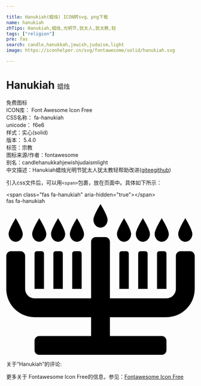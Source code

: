 ```yaml
---

title: Hanukiah(蜡烛) ICON转svg、png下载
name: hanukiah
zhTips: Hanukiah,蜡烛,光明节,犹太人,犹太教,轻
tags: ["religion"]
pre: fas
search: candle,hanukkah,jewish,judaism,light
image: https://iconhelper.cn/svg/fontawesome/solid/hanukiah.svg

---
```


# Hanukiah  <small style="font-size: 60%;font-weight: 100">蜡烛</small>


<div class="detail-page">
<p>
<span><span class="badge-success badge">免费图标</span> </span>
<br/>
<span>
ICON库：
<span class="badge-secondary badge">Font Awesome Icon Free</span> 
</span>
<br/>
<span>
CSS名称：
<span class="badge-secondary badge">fa-hanukiah</span> 
</span>
<br/>
<span>
unicode：
<span class="badge-secondary badge">f6e6</span> 
<copy-btn content='f6e6' btn-title=""></copy-btn>
<copy-btn :content='String.fromCodePoint(parseInt("f6e6", 16))' btn-title="复制U"></copy-btn>
</span><br/><span>样式：<span class="badge-light badge">实心(solid)</span></span>
<br/>
<span>
版本：
<span class="badge-secondary badge">5.4.0</span> 
</span><br/><span>标签：<span class="badge-light badge"><router-link to="/tags/religion.html">宗教</router-link></span></span>
<br/>
<span>图标来源/作者：<span class="badge-light badge">fontawesome</span></span> 
<br/>
<span>别名：<span class="badge-light badge">candle</span><span class="badge-light badge">hanukkah</span><span class="badge-light badge">jewish</span><span class="badge-light badge">judaism</span><span class="badge-light badge">light</span></span><br/><span class="zh-detail">中文描述：<span class="badge-primary badge">Hanukiah</span><span class="badge-primary badge">蜡烛</span><span class="badge-primary badge">光明节</span><span class="badge-primary badge">犹太人</span><span class="badge-primary badge">犹太教</span><span class="badge-primary badge">轻</span><span class="help-link"><span>帮助改进</span>(<a href="https://gitee.com/liuwave/icon-helper/edit/master/json/fontawesome/solid/hanukiah.json" target="_blank" rel="noopener noreferrer">gitee</a><a href="https://github.com/liuwave/icon-helper/edit/master/json/fontawesome/solid/hanukiah.json" target="_blank" rel="noopener noreferrer">github</a></span>)</span><br/>
</p>
</div>
<div class="alert alert-dark">
  <i class="fas fa-hanukiah fa-xs"></i>
  <i class="fas fa-hanukiah fa-sm"></i>
  <i class="fas fa-hanukiah fa-lg"></i>
  <i class="fas fa-hanukiah fa-2x"></i>
  <i class="fas fa-hanukiah fa-3x"></i>
  <i class="fas fa-hanukiah fa-5x"></i>
  <i class="fas fa-hanukiah fa-7x"></i>
</div>
<div>
  <p>引入css文件后，可以用<code>&lt;span&gt;</code>包裹，放在页面中。具体如下所示：    
  </p>
  <div class="alert alert-primary" style="font-size: 14px">
    &lt;span class="fas fa-hanukiah" aria-hidden="true"&gt;&lt;/span&gt;
    <copy-btn content='<span class="fas fa-hanukiah" aria-hidden="true"></span>'></copy-btn>
  </div>
  <div class="alert alert-secondary">
    <i class="fas fa-hanukiah"
    style="font-size: 24px"
    aria-hidden="true"></i> fas fa-hanukiah
    <copy-btn content="fas fa-hanukiah" btn-title="复制图标名称"></copy-btn>
  </div>
</div>
<div id="svg" class="svg-wrap">
<svg xmlns="http://www.w3.org/2000/svg" viewBox="0 0 640 512"><path d="M232 160c-4.42 0-8 3.58-8 8v120h32V168c0-4.42-3.58-8-8-8h-16zm-64 0c-4.42 0-8 3.58-8 8v120h32V168c0-4.42-3.58-8-8-8h-16zm224 0c-4.42 0-8 3.58-8 8v120h32V168c0-4.42-3.58-8-8-8h-16zm64 0c-4.42 0-8 3.58-8 8v120h32V168c0-4.42-3.58-8-8-8h-16zm88 8c0-4.42-3.58-8-8-8h-16c-4.42 0-8 3.58-8 8v120h32V168zm-440-8c-4.42 0-8 3.58-8 8v120h32V168c0-4.42-3.58-8-8-8h-16zm520 0h-32c-8.84 0-16 7.16-16 16v112c0 17.67-14.33 32-32 32H352V128c0-8.84-7.16-16-16-16h-32c-8.84 0-16 7.16-16 16v192H96c-17.67 0-32-14.33-32-32V176c0-8.84-7.16-16-16-16H16c-8.84 0-16 7.16-16 16v112c0 53.02 42.98 96 96 96h192v64H112c-8.84 0-16 7.16-16 16v32c0 8.84 7.16 16 16 16h416c8.84 0 16-7.16 16-16v-32c0-8.84-7.16-16-16-16H352v-64h192c53.02 0 96-42.98 96-96V176c0-8.84-7.16-16-16-16zm-16-32c13.25 0 24-11.94 24-26.67S608 48 608 48s-24 38.61-24 53.33S594.75 128 608 128zm-576 0c13.25 0 24-11.94 24-26.67S32 48 32 48 8 86.61 8 101.33 18.75 128 32 128zm288-48c13.25 0 24-11.94 24-26.67S320 0 320 0s-24 38.61-24 53.33S306.75 80 320 80zm-208 48c13.25 0 24-11.94 24-26.67S112 48 112 48s-24 38.61-24 53.33S98.75 128 112 128zm64 0c13.25 0 24-11.94 24-26.67S176 48 176 48s-24 38.61-24 53.33S162.75 128 176 128zm64 0c13.25 0 24-11.94 24-26.67S240 48 240 48s-24 38.61-24 53.33S226.75 128 240 128zm160 0c13.25 0 24-11.94 24-26.67S400 48 400 48s-24 38.61-24 53.33S386.75 128 400 128zm64 0c13.25 0 24-11.94 24-26.67S464 48 464 48s-24 38.61-24 53.33S450.75 128 464 128zm64 0c13.25 0 24-11.94 24-26.67S528 48 528 48s-24 38.61-24 53.33S514.75 128 528 128z"/></svg>
</div>
<detail full-name='fa-hanukiah'></detail>
<div>
<p>关于“Hanukiah”的评论:</p>
</div>
<Vssue title="关于“Hanukiah”的评论" ></Vssue>    
<div><p>更多关于  Fontawesome Icon Free的信息，参见：<a target="_blank" href="https://iconhelper.cn/fontawesome.html">Fontawesome Icon Free</a>
</p></div>
